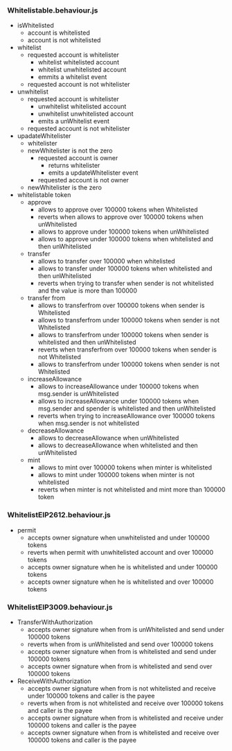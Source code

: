 

### Whitelistable.behaviour.js
- isWhitelisted
  - account is whitelisted
  - account is not whitelisted
- whitelist
  - requested account is whitelister
    - whitelist whitelisted account
    - whitelist unwhitelisted account
    - emmits a whitelist event
  - requested account is not whitelister 
- unwhitelist
  - requested account is whitelister
    - unwhitelist whitelisted account
    - unwhitelist unwhitelisted account
    - emits a unWhitelist event
  - requested account is not whitelister
- upadateWhitelister
  - whitelister
  - newWhitelister is not the zero
    - requested account is owner
      - returns whitelister
      - emits a updateWhitelister event
    - requested account is not owner
  - newWhitelister is the zero
- whitelistable token
  - approve
    - allows to approve over 100000 tokens when Whitelisted
    - reverts when allows to approve over 100000 tokens when unWhitelisted
    - allows to approve under 100000 tokens when unWhitelisted
    - allows to approve under 100000 tokens when whitelisted and then unWhitelisted
  - transfer
    - allows to transfer over 100000 when whitelisted
    - allows to transfer under 100000 tokens when whitelisted and then unWhitelisted
    - reverts when trying to transfer when sender is not whitelisted and the value is more than 100000
  - transfer from
    - allows to transferfrom over 100000 tokens when sender is Whitelisted
    - allows to transferfrom under 100000 tokens when sender is not Whitelisted
    - allows to transferfrom under 100000 tokens when sender is whitelisted and then unWhitelisted
    - reverts when transferfrom over 100000 tokens when sender is not Whitelisted
    - allows to transferfrom under 100000 tokens when sender is not Whitelisted
  - increaseAllowance
    - allows to increaseAllowance under 100000 tokens when msg.sender is unWhitelisted
    - allows to increaseAllowance under 100000 tokens when msg.sender and spender is whitelisted and then unWhitelisted
    - reverts when trying to increaseAllowance over 100000 tokens when msg.sender is not whitelisted
  - decreaseAllowance
    - allows to decreaseAllowance when unWhitelisted
    - allows to decreaseAllowance when whitelisted and then unWhitelisted
  - mint
    - allows to mint over 100000 tokens when minter is whitelisted
    - allows to mint under 100000 tokens when minter is not whitelisted
    - reverts when minter is not whitelisted and mint more than 100000 token

### WhitelistEIP2612.behaviour.js
- permit
  - accepts owner signature when unwhitelisted and under 100000 tokens
  - reverts when permit with unwhitelisted account and over 100000 tokens
  - accepts owner signature when he is whitelisted and under 100000 tokens
  - accepts owner signature when he is whitelisted and over 100000 tokens

### WhitelistEIP3009.behaviour.js
- TransferWithAuthorization
  - accepts owner signature when from is unWhitelisted and send under 100000 tokens
  - reverts when from is unWhitelisted and send over 100000 tokens
  - accepts owner signature when from is whitelisted and send under 100000 tokens
  - accepts owner signature when from is whitelisted and send over 100000 tokens
- ReceiveWithAuthorization
  - accepts owner signature when from is not whitelisted and receive under 100000 tokens and caller is the payee
  - reverts when from is not whitelisted and receive over 100000 tokens and caller is the payee
  - accepts owner signature when from is whitelisted and receive under 100000 tokens and caller is the payee
  - accepts owner signature when from is whitelisted and receive over 100000 tokens and caller is the payee

